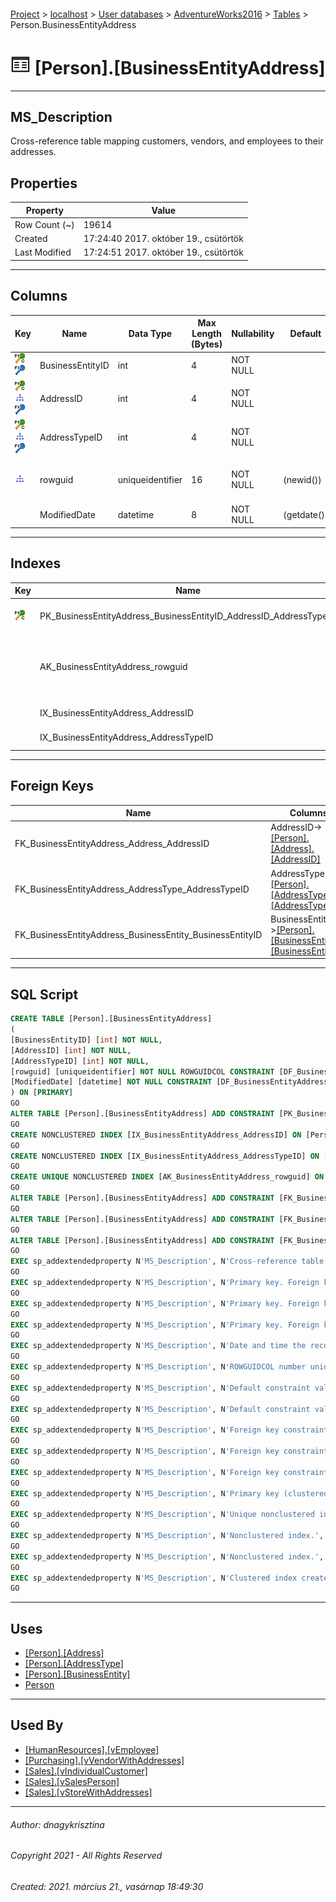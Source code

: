 #### 

[Project](../../../../index.md) > [localhost](../../../index.md) > [User databases](../../index.md) > [AdventureWorks2016](../index.md) > [Tables](Tables.md) > Person.BusinessEntityAddress

# ![Tables](../../../../Images/Table32.png) [Person].[BusinessEntityAddress]

---

## <a name="#description"></a>MS_Description

Cross-reference table mapping customers, vendors, and employees to their addresses.

## <a name="#properties"></a>Properties

| Property | Value |
|---|---|
| Row Count (~) | 19614 |
| Created | 17:24:40 2017. október 19., csütörtök |
| Last Modified | 17:24:51 2017. október 19., csütörtök |


---

## <a name="#columns"></a>Columns

| Key | Name | Data Type | Max Length (Bytes) | Nullability | Default | Description |
|---|---|---|---|---|---|---|
| [![Cluster Primary Key PK_BusinessEntityAddress_BusinessEntityID_AddressID_AddressTypeID: BusinessEntityID\AddressID\AddressTypeID](../../../../Images/pkcluster.png)](#indexes)[![Foreign Keys FK_BusinessEntityAddress_BusinessEntity_BusinessEntityID: [Person].[BusinessEntity].BusinessEntityID](../../../../Images/fk.png)](#foreignkeys) | BusinessEntityID | int | 4 | NOT NULL |  | _Primary key. Foreign key to BusinessEntity.BusinessEntityID._ |
| [![Cluster Primary Key PK_BusinessEntityAddress_BusinessEntityID_AddressID_AddressTypeID: BusinessEntityID\AddressID\AddressTypeID](../../../../Images/pkcluster.png)](#indexes)[![Indexes IX_BusinessEntityAddress_AddressID](../../../../Images/Index.png)](#indexes)[![Foreign Keys FK_BusinessEntityAddress_Address_AddressID: [Person].[Address].AddressID](../../../../Images/fk.png)](#foreignkeys) | AddressID | int | 4 | NOT NULL |  | _Primary key. Foreign key to Address.AddressID._ |
| [![Cluster Primary Key PK_BusinessEntityAddress_BusinessEntityID_AddressID_AddressTypeID: BusinessEntityID\AddressID\AddressTypeID](../../../../Images/pkcluster.png)](#indexes)[![Indexes IX_BusinessEntityAddress_AddressTypeID](../../../../Images/Index.png)](#indexes)[![Foreign Keys FK_BusinessEntityAddress_AddressType_AddressTypeID: [Person].[AddressType].AddressTypeID](../../../../Images/fk.png)](#foreignkeys) | AddressTypeID | int | 4 | NOT NULL |  | _Primary key. Foreign key to AddressType.AddressTypeID._ |
| [![Indexes AK_BusinessEntityAddress_rowguid](../../../../Images/Index.png)](#indexes) | rowguid | uniqueidentifier | 16 | NOT NULL | (newid()) | _ROWGUIDCOL number uniquely identifying the record. Used to support a merge replication sample._ |
|  | ModifiedDate | datetime | 8 | NOT NULL | (getdate()) | _Date and time the record was last updated._ |


---

## <a name="#indexes"></a>Indexes

| Key | Name | Key Columns | Unique | Description |
|---|---|---|---|---|
| [![Cluster Primary Key PK_BusinessEntityAddress_BusinessEntityID_AddressID_AddressTypeID: BusinessEntityID\AddressID\AddressTypeID](../../../../Images/pkcluster.png)](#indexes) | PK_BusinessEntityAddress_BusinessEntityID_AddressID_AddressTypeID | BusinessEntityID, AddressID, AddressTypeID | YES | _Primary key (clustered) constraint_ |
|  | AK_BusinessEntityAddress_rowguid | rowguid | YES | _Unique nonclustered index. Used to support replication samples._ |
|  | IX_BusinessEntityAddress_AddressID | AddressID |  | _Nonclustered index._ |
|  | IX_BusinessEntityAddress_AddressTypeID | AddressTypeID |  | _Nonclustered index._ |


---

## <a name="#foreignkeys"></a>Foreign Keys

| Name | Columns | Description |
|---|---|---|
| FK_BusinessEntityAddress_Address_AddressID | AddressID->[[Person].[Address].[AddressID]](Address.md) | _Foreign key constraint referencing Address.AddressID._ |
| FK_BusinessEntityAddress_AddressType_AddressTypeID | AddressTypeID->[[Person].[AddressType].[AddressTypeID]](AddressType.md) | _Foreign key constraint referencing AddressType.AddressTypeID._ |
| FK_BusinessEntityAddress_BusinessEntity_BusinessEntityID | BusinessEntityID->[[Person].[BusinessEntity].[BusinessEntityID]](BusinessEntity.md) | _Foreign key constraint referencing BusinessEntity.BusinessEntityID._ |


---

## <a name="#sqlscript"></a>SQL Script

```sql
CREATE TABLE [Person].[BusinessEntityAddress]
(
[BusinessEntityID] [int] NOT NULL,
[AddressID] [int] NOT NULL,
[AddressTypeID] [int] NOT NULL,
[rowguid] [uniqueidentifier] NOT NULL ROWGUIDCOL CONSTRAINT [DF_BusinessEntityAddress_rowguid] DEFAULT (newid()),
[ModifiedDate] [datetime] NOT NULL CONSTRAINT [DF_BusinessEntityAddress_ModifiedDate] DEFAULT (getdate())
) ON [PRIMARY]
GO
ALTER TABLE [Person].[BusinessEntityAddress] ADD CONSTRAINT [PK_BusinessEntityAddress_BusinessEntityID_AddressID_AddressTypeID] PRIMARY KEY CLUSTERED  ([BusinessEntityID], [AddressID], [AddressTypeID]) ON [PRIMARY]
GO
CREATE NONCLUSTERED INDEX [IX_BusinessEntityAddress_AddressID] ON [Person].[BusinessEntityAddress] ([AddressID]) ON [PRIMARY]
GO
CREATE NONCLUSTERED INDEX [IX_BusinessEntityAddress_AddressTypeID] ON [Person].[BusinessEntityAddress] ([AddressTypeID]) ON [PRIMARY]
GO
CREATE UNIQUE NONCLUSTERED INDEX [AK_BusinessEntityAddress_rowguid] ON [Person].[BusinessEntityAddress] ([rowguid]) ON [PRIMARY]
GO
ALTER TABLE [Person].[BusinessEntityAddress] ADD CONSTRAINT [FK_BusinessEntityAddress_Address_AddressID] FOREIGN KEY ([AddressID]) REFERENCES [Person].[Address] ([AddressID])
GO
ALTER TABLE [Person].[BusinessEntityAddress] ADD CONSTRAINT [FK_BusinessEntityAddress_AddressType_AddressTypeID] FOREIGN KEY ([AddressTypeID]) REFERENCES [Person].[AddressType] ([AddressTypeID])
GO
ALTER TABLE [Person].[BusinessEntityAddress] ADD CONSTRAINT [FK_BusinessEntityAddress_BusinessEntity_BusinessEntityID] FOREIGN KEY ([BusinessEntityID]) REFERENCES [Person].[BusinessEntity] ([BusinessEntityID])
GO
EXEC sp_addextendedproperty N'MS_Description', N'Cross-reference table mapping customers, vendors, and employees to their addresses.', 'SCHEMA', N'Person', 'TABLE', N'BusinessEntityAddress', NULL, NULL
GO
EXEC sp_addextendedproperty N'MS_Description', N'Primary key. Foreign key to Address.AddressID.', 'SCHEMA', N'Person', 'TABLE', N'BusinessEntityAddress', 'COLUMN', N'AddressID'
GO
EXEC sp_addextendedproperty N'MS_Description', N'Primary key. Foreign key to AddressType.AddressTypeID.', 'SCHEMA', N'Person', 'TABLE', N'BusinessEntityAddress', 'COLUMN', N'AddressTypeID'
GO
EXEC sp_addextendedproperty N'MS_Description', N'Primary key. Foreign key to BusinessEntity.BusinessEntityID.', 'SCHEMA', N'Person', 'TABLE', N'BusinessEntityAddress', 'COLUMN', N'BusinessEntityID'
GO
EXEC sp_addextendedproperty N'MS_Description', N'Date and time the record was last updated.', 'SCHEMA', N'Person', 'TABLE', N'BusinessEntityAddress', 'COLUMN', N'ModifiedDate'
GO
EXEC sp_addextendedproperty N'MS_Description', N'ROWGUIDCOL number uniquely identifying the record. Used to support a merge replication sample.', 'SCHEMA', N'Person', 'TABLE', N'BusinessEntityAddress', 'COLUMN', N'rowguid'
GO
EXEC sp_addextendedproperty N'MS_Description', N'Default constraint value of GETDATE()', 'SCHEMA', N'Person', 'TABLE', N'BusinessEntityAddress', 'CONSTRAINT', N'DF_BusinessEntityAddress_ModifiedDate'
GO
EXEC sp_addextendedproperty N'MS_Description', N'Default constraint value of NEWID()', 'SCHEMA', N'Person', 'TABLE', N'BusinessEntityAddress', 'CONSTRAINT', N'DF_BusinessEntityAddress_rowguid'
GO
EXEC sp_addextendedproperty N'MS_Description', N'Foreign key constraint referencing Address.AddressID.', 'SCHEMA', N'Person', 'TABLE', N'BusinessEntityAddress', 'CONSTRAINT', N'FK_BusinessEntityAddress_Address_AddressID'
GO
EXEC sp_addextendedproperty N'MS_Description', N'Foreign key constraint referencing AddressType.AddressTypeID.', 'SCHEMA', N'Person', 'TABLE', N'BusinessEntityAddress', 'CONSTRAINT', N'FK_BusinessEntityAddress_AddressType_AddressTypeID'
GO
EXEC sp_addextendedproperty N'MS_Description', N'Foreign key constraint referencing BusinessEntity.BusinessEntityID.', 'SCHEMA', N'Person', 'TABLE', N'BusinessEntityAddress', 'CONSTRAINT', N'FK_BusinessEntityAddress_BusinessEntity_BusinessEntityID'
GO
EXEC sp_addextendedproperty N'MS_Description', N'Primary key (clustered) constraint', 'SCHEMA', N'Person', 'TABLE', N'BusinessEntityAddress', 'CONSTRAINT', N'PK_BusinessEntityAddress_BusinessEntityID_AddressID_AddressTypeID'
GO
EXEC sp_addextendedproperty N'MS_Description', N'Unique nonclustered index. Used to support replication samples.', 'SCHEMA', N'Person', 'TABLE', N'BusinessEntityAddress', 'INDEX', N'AK_BusinessEntityAddress_rowguid'
GO
EXEC sp_addextendedproperty N'MS_Description', N'Nonclustered index.', 'SCHEMA', N'Person', 'TABLE', N'BusinessEntityAddress', 'INDEX', N'IX_BusinessEntityAddress_AddressID'
GO
EXEC sp_addextendedproperty N'MS_Description', N'Nonclustered index.', 'SCHEMA', N'Person', 'TABLE', N'BusinessEntityAddress', 'INDEX', N'IX_BusinessEntityAddress_AddressTypeID'
GO
EXEC sp_addextendedproperty N'MS_Description', N'Clustered index created by a primary key constraint.', 'SCHEMA', N'Person', 'TABLE', N'BusinessEntityAddress', 'INDEX', N'PK_BusinessEntityAddress_BusinessEntityID_AddressID_AddressTypeID'
GO

```


---

## <a name="#uses"></a>Uses

* [[Person].[Address]](Address.md)
* [[Person].[AddressType]](AddressType.md)
* [[Person].[BusinessEntity]](BusinessEntity.md)
* [Person](../Security/Schemas/Person.md)


---

## <a name="#usedby"></a>Used By

* [[HumanResources].[vEmployee]](../Views/vEmployee.md)
* [[Purchasing].[vVendorWithAddresses]](../Views/vVendorWithAddresses.md)
* [[Sales].[vIndividualCustomer]](../Views/vIndividualCustomer.md)
* [[Sales].[vSalesPerson]](../Views/vSalesPerson.md)
* [[Sales].[vStoreWithAddresses]](../Views/vStoreWithAddresses.md)


---

###### Author:  dnagykrisztina

###### Copyright 2021 - All Rights Reserved

###### Created: 2021. március 21., vasárnap 18:49:30

